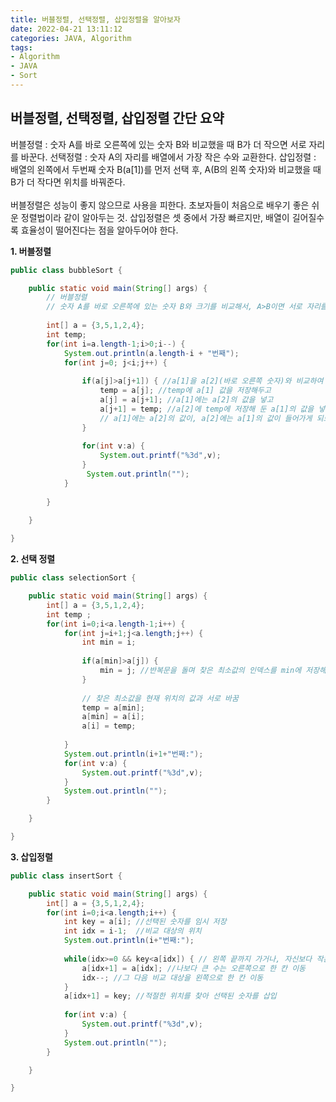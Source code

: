 ```yaml
---
title: 버블정렬, 선택정렬, 삽입정렬을 알아보자       
date: 2022-04-21 13:11:12
categories: JAVA, Algorithm  
tags:
- Algorithm
- JAVA
- Sort
---
```


## 버블정렬, 선택정렬, 삽입정렬 간단 요약       
버블정렬 : 숫자 A를 바로 오른쪽에 있는 숫자 B와 비교했을 때 B가 더 작으면 서로 자리를 바꾼다. 
선택정렬 : 숫자 A의 자리를 배열에서 가장 작은 수와 교환한다. 
삽입정렬 : 배열의 왼쪽에서 두번째 숫자 B(a[1])를 먼저 선택 후, A(B의 왼쪽 숫자)와 비교했을 때 B가 더 작다면 위치를 바꿔준다.  
<br /> 
버블정렬은 성능이 좋지 않으므로 사용을 피한다. 초보자들이 처음으로 배우기 좋은 쉬운 정렬법이라 같이 알아두는 것. 삽입정렬은 셋 중에서 가장 빠르지만, 배열이 길어질수록 효율성이 떨어진다는 점을 알아두어야 한다. 


**1. 버블정렬**

```JAVA    
public class bubbleSort {

	public static void main(String[] args) {
		// 버블정렬
		// 숫자 A를 바로 오른쪽에 있는 숫자 B와 크기를 비교해서, A>B이면 서로 자리를 바꾼다. 
		
		int[] a = {3,5,1,2,4};
		int temp; 
		for(int i=a.length-1;i>0;i--) {
			System.out.println(a.length-i + "번째");
			for(int j=0; j<i;j++) {
				
				if(a[j]>a[j+1]) { //a[1]을 a[2](바로 오른쪽 숫자)와 비교하여 크기가 클 경우
					temp = a[j]; //temp에 a[1] 값을 저장해두고 
					a[j] = a[j+1]; //a[1]에는 a[2]의 값을 넣고 
					a[j+1] = temp; //a[2]에 temp에 저장해 둔 a[1]의 값을 넣으면 
					// a[1]에는 a[2]의 값이, a[2]에는 a[1]의 값이 들어가게 되므로 서로 자리가 바뀌는 것. 
				}
				
				for(int v:a) {
					System.out.printf("%3d",v);
				}
				 System.out.println("");
			}
			
		}
		
	}

}
```

**2. 선택 정렬**

```JAVA  
public class selectionSort {

	public static void main(String[] args) {
		int[] a = {3,5,1,2,4};
		int temp ; 
		for(int i=0;i<a.length-1;i++) {
			for(int j=i+1;j<a.length;j++) {
				int min = i;
				
				if(a[min]>a[j]) { 
					min = j; //반복문을 돌며 찾은 최소값의 인덱스를 min에 저장해둔다.  
				}
				
				// 찾은 최소값을 현재 위치의 값과 서로 바꿈 
				temp = a[min];
				a[min] = a[i];
				a[i] = temp;
				
			}
			System.out.println(i+1+"번째:");
			for(int v:a) {
				System.out.printf("%3d",v);
			}
			System.out.println("");
		}

	}

}
```  
  
**3. 삽입정렬**   

```JAVA    
public class insertSort {

	public static void main(String[] args) {
		int[] a = {3,5,1,2,4};
		for(int i=0;i<a.length;i++) {
			int key = a[i]; //선택된 숫자를 임시 저장 
			int idx = i-1; 	//비교 대상의 위치 		
			System.out.println(i+"번째:");
			
			while(idx>=0 && key<a[idx]) { // 왼쪽 끝까지 가거나, 자신보다 작은 수를 만나기 전까지 이동하면서 삽입될 위치를 찾음 
				a[idx+1] = a[idx]; //나보다 큰 수는 오른쪽으로 한 칸 이동
				idx--; //그 다음 비교 대상을 왼쪽으로 한 칸 이동
			}
			a[idx+1] = key; //적절한 위치를 찾아 선택된 숫자를 삽입
			
			for(int v:a) {
				System.out.printf("%3d",v);
			}
			System.out.println("");
		}

	}

}

```  
 
